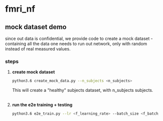 # fmri_nf

## mock dataset demo

since out data is confidential, we provide code to create a mock dataset - containing all the data one needs to run out network, only with random instead of real measured values.

### steps

1. **create mock dataset**
	```bash
	python3.6 create_mock_data.py --n_subjects <n_subjects>
	```
	This will create a "healthy" subjects dataset, with n_subjects subjects.
	<br>
	<br>
	
2. **run the e2e training + testing**
	```bash
	python3.6 e2e_train.py --lr <f_learning_rate> --batch_size <f_batch_size> --epochs <f_epochs> --classification_epochs <classification_epochs> --	classifier_lr <classifier_learning_rate> --classifier_batch_size <classifier_batch_size> --type healthy
	```
